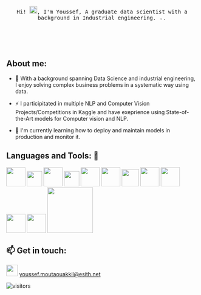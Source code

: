 <p align="center">
  <samp>
    Hi! <img src="https://github.com/vimalverma558/vimalverma558/blob/v2/img/Hi.gif" width="20px">, I'm Youssef, A graduate data scientist with a background in Industrial engineering. <img src="https://media.giphy.com/media/1hQZvWM3kKnAy30vCa/giphy.gif" width="2%">.
  </samp>
</p>


## About me:

- 🔭 With a background spanning Data Science and industrial engineering, I enjoy solving complex business problems in a systematic way using data.

- ⚡ I participitated in multiple NLP and Computer Vision Projects/Competitions in Kaggle and have exeprience using State-of-the-Art models for Computer vision and NLP.

- 🌱 I'm currently learning how to deploy and maintain models in production and monitor it.


## Languages and Tools: :robot:

<img src="https://upload.wikimedia.org/wikipedia/commons/thumb/0/0a/Python.svg/1200px-Python.svg.png" width="50px">   <img src="https://cdn.worldvectorlogo.com/logos/tensorflow-2.svg" width="40px">   <img src="https://upload.wikimedia.org/wikipedia/commons/thumb/1/1b/R_logo.svg/724px-R_logo.svg.png" width="50px">    <img src="https://upload.wikimedia.org/wikipedia/commons/thumb/1/18/ISO_C%2B%2B_Logo.svg/683px-ISO_C%2B%2B_Logo.svg.png" width="40px">    <img src="https://3wa.fr/wp-content/uploads/2020/04/sql-logo.png" width="50px"> <img src="https://logos-world.net/wp-content/uploads/2022/02/Microsoft-Power-BI-Symbol.png" width="50px">   <img src="https://cdn.worldvectorlogo.com/logos/logo-javascript.svg" width="45px">    <img src="https://github.com/vimalverma558/vimalverma558/blob/v2/img/icons8-html-5.svg" width="50px">   <img src="https://github.com/vimalverma558/vimalverma558/blob/v2/img/icons8-css3.svg" width="50px">    <img src="https://git-scm.com/images/logos/downloads/Git-Icon-1788C.png" width="50px">   <img src="https://www.gend.co/hs-fs/hubfs/gcp-logo-cloud.png?width=730&name=gcp-logo-cloud.png" width="50px">      <img src="https://cdn.worldvectorlogo.com/logos/docker-3.svg" width="120px"> 


## :mailbox: Get in touch:
[<img src="https://cdn.worldvectorlogo.com/logos/linkedin-icon-2.svg" width="30px">](https://www.linkedin.com/in/moutaouakkilyoussef/)
youssef.moutaouakkil@esith.net


![visitors](https://visitor-badge.glitch.me/badge?page_id=YMMM98.id)
<!--
**YMMM98/YMMM98** is a ✨ _special_ ✨ repository because its `README.md` (this file) appears on your GitHub profile.

Here are some ideas to get you started:

- 🔭 I’m currently working on ...
- 🌱 I’m currently learning ...
- 👯 I’m looking to collaborate on ...
- 🤔 I’m looking for help with ...
- 💬 Ask me about ...
- 📫 How to reach me: ...
- 😄 Pronouns: ...
- ⚡ Fun fact: ...
-->
